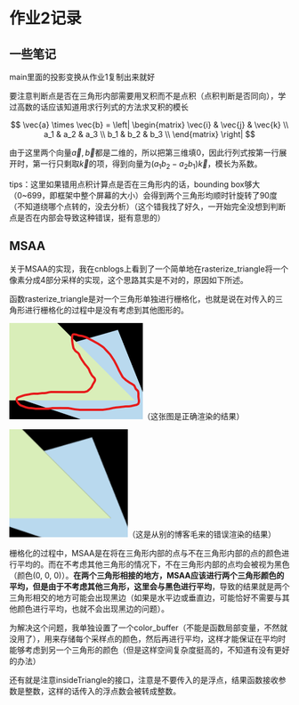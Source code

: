 # 作业2记录

## 一些笔记

main里面的投影变换从作业1复制出来就好

要注意判断点是否在三角形内部需要用叉积而不是点积（点积判断是否同向），学过高数的话应该知道用求行列式的方法求叉积的模长

$$
\vec{a} \times \vec{b} = 
\left|
\begin{matrix}
\vec{i} & \vec{j} & \vec{k} \\
a_1 & a_2 & a_3 \\
b_1 & b_2 & b_3 \\
\end{matrix}
\right|
$$

由于这里两个向量$\vec{a}, \vec{b}$都是二维的，所以把第三维填0，因此行列式按第一行展开时，第一行只剩取$\vec{k}$的项，得到向量为$(a_1b_2 - a_2b_1)\vec{k}$，模长为系数。

tips：这里如果错用点积计算点是否在三角形内的话，bounding box够大（0~699，即框架中整个屏幕的大小）会得到两个三角形均顺时针旋转了90度（不知道绕哪个点转的，没去分析）（这个错我找了好久，一开始完全没想到判断点是否在内部会导致这种错误，挺有意思的）

## MSAA

关于MSAA的实现，我在cnblogs上看到了一个简单地在rasterize_triangle将一个像素分成4部分采样的实现，这个思路其实是不对的，原因如下所述。

函数rasterize_triangle是对一个三角形单独进行栅格化，也就是说在对传入的三角形进行栅格化的过程中是没有考虑到其他图形的。

![边界](./notes.asstes/%E8%BE%B9%E7%95%8C.png)（这张图是正确渲染的结果）

![错误渲染](./notes.asstes/%E9%94%99%E8%AF%AF%E6%B8%B2%E6%9F%93.png)（这是从别的博客毛来的错误渲染的结果）

栅格化的过程中，MSAA是在将在三角形内部的点与不在三角形内部的点的颜色进行平均的。而在不考虑其他三角形的情况下，不在三角形内部的点均会被视为黑色（颜色(0, 0, 0)）。**在两个三角形相接的地方，MSAA应该进行两个三角形颜色的平均，但是由于不考虑其他三角形，这里会与黑色进行平均**，导致的结果就是两个三角形相交的地方可能会出现黑边（如果是水平边或垂直边，可能恰好不需要与其他颜色进行平均，也就不会出现黑边的问题）。

为解决这个问题，我单独设置了一个color_buffer（不能是函数局部变量，不然就没用了），用来存储每个采样点的颜色，然后再进行平均，这样才能保证在平均时能够考虑到另一个三角形的颜色（但是这样空间复杂度挺高的，不知道有没有更好的办法）

还有就是注意insideTriangle的接口，注意是不要传入的是浮点，结果函数接收参数是整数，这样的话传入的浮点数会被转成整数。
